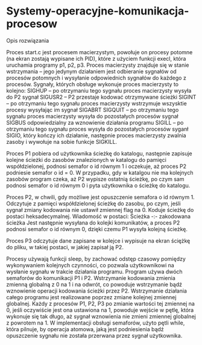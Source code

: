 # Systemy-operacyjne-komunikacja-procesow

Opis rozwiązania

Proces start.c jest procesem macierzystym, powołuje on procesy potomne (na ekran zostają wypisane ich PID), które z użyciem funkcji execl, która uruchamia programy p1, p2, p3. Proces macierzysty znajduje się w stanie wstrzymania – jego jedynym działaniem jest odbieranie sygnałów od procesów potomnych i wysyłanie odpowiednich sygnałów do każdego z procesów. Sygnały, których obsługe wykonuje proces macierzysty to kolejno: 
SIGHUP – po otrzymaniu tego sygnału proces macierzysty wysyła do P2 sygnał SIGUSR2 – P2 przestaje kodować otrzymywane ścieżki
SIGINT – po otrzymaniu tego sygnału proces macierzysty wstrzymuje wszysktie procesy wysyłając im sygnał SIGABRT
SIGQUIT – po otrzymaniu tego sygnału proces macierzysty wysyła do pozostałych procesów sygnał SIGBUS odpowiedzialny za wznowienie działania programu
SIGILL – po otrzymaniu tego sygnału proces wysyła do pozostałych procesów syganł SIGIO, który kończy ich działanie, następnie proces macierzysty zwalnia zasoby i wywołuje na sobie funkcje SIGKILL.

Proces P1 pobiera od użytkownika ścieżkę do katalogu, następnie zapisuje kolejne ścieżki do zasobów znalezionych w katalogu do pamięci współdzielonej, podnosi semafor o id równym 1 i oczekuje, aż proces P2 podniesie semafor o id = 0. W przypadku, gdy w katalgou nie ma kolejnych zasobów program czeka, aż P2 wypisze ostatnią ścieżkę, po czym sam podnosi semafor o id równym 0 i pyta użytkownika o ścieżkę do katalogu.

Proces P2, w  chwili, gdy możliwe jest opuszczenie semafora o id równym 1. Odczytuje z pamięci współdzielonej ścieżkę do zasobu, po czym, jeśli sygnał zmiany kodowania nie ustawił zmiennej flag na 0. Koduje ścieżkę do postaci heksadecymalnej. Wiadomość w postaci:
Ścieżka -:- zakodowana ścieżka
Jest następnie wysyłana do kolejki komunikatów, a proces P2 podnosi semafor o id równym 0, dzięki czemu P1 wysyła kolejną ścieżkę.

Proces P3 odczytuje dane zapisane w kolejce i wypisuje na ekran ściężkę do pliku, w takiej postaci, w jakiej zapisał ją P2.

Procesy  używają funkcji sleep, by zachować odstęp czasowy pomiędzy wykonywaniem kolejnych czynności, co pozwala użytkownikowi na wysłanie sygnału w trakcie działania programu. Program używa dwóch semaforów do komunikacji P1 i P2. Wstrzymanie kodowania zmienia zmienną globalną z 0 na 1 i na odwrót, co powoduje wstrzymanie bądź wznowienie operacji kodowania ścieżki przez P2.
Wstrzymanie działania całego programu jest realizowane poprzez zmiane kolejnej zmiennej globalnej. Każdy z procesów P1, P2, P3 po zmianie wartości tej zmiennej na 0, jeśli oczywiście jest ona ustawiona na 1, powoduje wejście w pętlę, która wykonuje się tak długo, aż sygnał wznowienia nie zmieni zmiennej globalnej z powrotem na 1. W implementacji obsługi semaforów, użyto pętli while, która pilnuje, by operacja atomowa, jaką jest podniesienia bądź opuszczenie sygnału nie została przerwana przez sygnał użytkownika.
